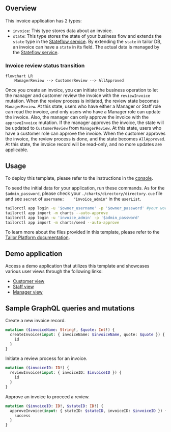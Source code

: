 ## Overview
This invoice application has 2 types:

- `invoice`: This type stores data about an invoice.
- `state`: This type stores the state of your business flow and extends the `state` type in the [Stateflow service](https://platform-frontend-services-docs.vercel.app/guides/stateflow). By extending the `state` in tailor DB, an invoice can have a `state` in its field. The actual data is managed by the [Stateflow service](https://platform-frontend-services-docs.vercel.app/guides/stateflow).


### Invoice review status transition
```mermaid
flowchart LR
    ManagerReview --> CustomerReview --> AllApproved
```
Once you create an invoice, you can initiate the business operation to let the manager and customer review the invoice with the `reviewInvoice` mutation. When the review process is initiated, the review state becomes `ManagerReview`.
At this state, users who have either a Manager or Staff role can read the invoice, and only users who have a Manager role can update the invoice. Also, the manager can only approve the invoice with the `approveInvoice` mutation.
If the manager approves the invoice, the state will be updated to `CustomerReview` from `ManagerReview`. At this state, users who have a customer role can approve the invoice. When the customer approves the invoice, the review process is done, and the state becomes `AllApproved`. At this state, the invoice record will be read-only, and no more updates are applicable.


## Usage
To deploy this template, please refer to the instructions in the [console](https://console.tailor.tech/).

To seed the initial data for your application, run these commands.
As for the `$admin_password`, please check your `./charts/directory/directory.cue` file and see `secret` of `username:    "invoice_admin"` in the `userList`.
```bash
tailorctl app login -u '$owner_username' -p '$owner_password' #your workspace owner name and password
tailorctl app import -m charts --auto-approve
tailorctl app login -u 'invoice_admin' -p '$admin_password'
tailorctl app import -m charts/seed --auto-approve
```


To learn more about the files provided in this template, please refer to the [Tailor Platform documentation](https://docs.tailor.tech/).


## Demo application

Access a demo application that utilizes this template and showcases various user views through the following links:

- [Customer view](https://tailorinc.retool.com/embedded/public/bb7736b7-de9c-4f12-beb9-f2f5d5fbc003)
- [Staff view](https://tailorinc.retool.com/embedded/public/d9fbb39c-a495-4fe4-9faf-a49976be6595)
- [Manager view](https://tailorinc.retool.com/embedded/public/5a90ce9c-22a8-4c80-a7ba-3f486eda735d)


## Sample GraphQL queries and mutations

Create a new invoice record.
```graphql
mutation ($invoiceName: String!, $quote: Int!) {
  createInvoice(input: { invoiceName: $invoiceName, quote: $quote }) {
    id
  }
}
```

Initiate a review process for an invoice.
```graphql
mutation ($invoiceID: ID!) {
  reviewInvoice(input: { invoiceID: $invoiceID }) {
    id
  }
}
```

Approve an invoice to proceed a review.
```graphql
mutation ($invoiceID: ID!, $stateID: ID!) {
  approveInvoice(input: { stateID: $stateID, invoiceID: $invoiceID }) {
    success
  }
}
```

